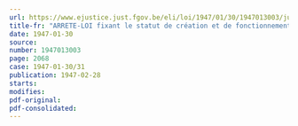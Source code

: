 ```yaml
---
url: https://www.ejustice.just.fgov.be/eli/loi/1947/01/30/1947013003/justel
title-fr: "ARRETE-LOI fixant le statut de création et de fonctionnement de centres chargés de promouvoir et de coordonner le progrès technique des diverses branches de l'économie nationale par la recherche scientifique"
date: 1947-01-30
source:
number: 1947013003
page: 2068
case: 1947-01-30/31
publication: 1947-02-28
starts:
modifies:
pdf-original:
pdf-consolidated:
---
```



